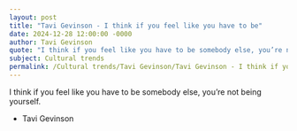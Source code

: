 ```yaml
---
layout: post
title: "Tavi Gevinson - I think if you feel like you have to be"
date: 2024-12-28 12:00:00 -0000
author: Tavi Gevinson
quote: "I think if you feel like you have to be somebody else, you’re not being yourself."
subject: Cultural trends
permalink: /Cultural trends/Tavi Gevinson/Tavi Gevinson - I think if you feel like you have to be
---
```


I think if you feel like you have to be somebody else, you’re not being yourself.

- Tavi Gevinson
